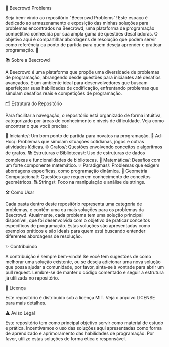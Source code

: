🐝 Beecrowd Problems

Seja bem-vindo ao repositório "Beecrowd Problems"! Este espaço é dedicado ao armazenamento e exposição das minhas soluções para problemas encontrados na Beecrowd, uma plataforma de programação competitiva conhecida por sua ampla gama de questões desafiadoras. O objetivo aqui é compartilhar abordagens de resolução que podem servir como referência ou ponto de partida para quem deseja aprender e praticar programação. 🚀

📚 Sobre a Beecrowd

A Beecrowd é uma plataforma que propõe uma diversidade de problemas de programação, abrangendo desde questões para iniciantes até desafios avançados. É um ambiente ideal para desenvolvedores que buscam aperfeiçoar suas habilidades de codificação, enfrentando problemas que simulam desafios reais e competições de programação.

🗂 Estrutura do Repositório

Para facilitar a navegação, o repositório está organizado de forma intuitiva, categorizado por áreas de conhecimento e níveis de dificuldade. Veja como encontrar o que você precisa:

🔰 Iniciante/: Um bom ponto de partida para novatos na programação.
🎲 Ad-Hoc/: Problemas que simulam situações cotidianas, jogos e outras atividades lúdicas.
🌐 Grafos/: Questões envolvendo conceitos e algoritmos de grafos.
📚 Estruturas e Bibliotecas/: Uso de estruturas de dados complexas e funcionalidades de bibliotecas.
🔢 Matemática/: Desafios com um forte componente matemático.
💡 Paradigmas/: Problemas que exigem abordagens específicas, como programação dinâmica.
📏 Geometria Computacional/: Questões que requerem conhecimento de conceitos geométricos.
🔠 Strings/: Foco na manipulação e análise de strings.

🛠 Como Usar

Cada pasta dentro deste repositório representa uma categoria de problemas, e contém uma ou mais soluções para os problemas da Beecrowd. Atualmente, cada problema tem uma solução principal disponível, que foi desenvolvida com o objetivo de praticar conceitos específicos de programação. Estas soluções são apresentadas como exemplos práticos e são ideais para quem está buscando entender diferentes abordagens de resolução.

✨ Contribuindo

A contribuição é sempre bem-vinda! Se você tem sugestões de como melhorar uma solução existente, ou se deseja adicionar uma nova solução que possa ajudar a comunidade, por favor, sinta-se à vontade para abrir um pull request. Lembre-se de manter o código comentado e seguir a estrutura já utilizada no repositório.

📜 Licença

Este repositório é distribuído sob a licença MIT. Veja o arquivo LICENSE para mais detalhes.

⚠ Aviso Legal

Este repositório tem como principal objetivo servir como material de estudo e prática. Incentivamos o uso das soluções aqui apresentadas como forma de aprendizado e aprimoramento das habilidades de programação. Por favor, utilize estas soluções de forma ética e responsável.

